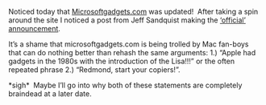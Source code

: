 Noticed today that
[Microsoftgadgets.com](http://microsoftgadgets.com/) was updated!  After
taking a spin around the site I noticed a post from Jeff Sandquist
making the [‘official’
announcement](http://www.jeffsandquist.com/WhyAreMyEyesBloodshot.aspx).

It’s a shame that microsoftgadgets.com is being trolled by Mac fan-boys
that can do nothing better than rehash the same arguments: 1.) “Apple
had gadgets in the 1980s with the introduction of the Lisa!!!” or the
often repeated phrase 2.) “Redmond, start your copiers!”.

\*sigh\*  Maybe I’ll go into why both of these statements are completely
braindead at a later date.
